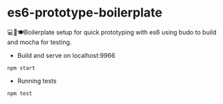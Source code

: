 # es6-prototype-boilerplate

💻💯🍽Boilerplate setup for quick prototyping with es6 using budo to build and mocha for testing.

 - Build and serve on localhost:9966

  `npm start`

 - Running tests

  `npm test`
